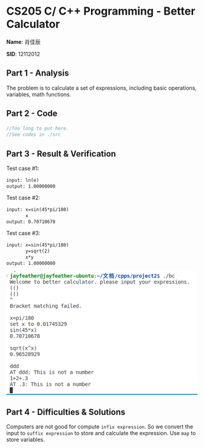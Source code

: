 # CS205 C/ C++ Programming - Better Calculator

**Name**: 肖佳辰

**SID**: 12112012

## Part 1 - Analysis

The problem is to calculate a set of expressions, including basic operations, variables, math functions.

## Part 2 - Code

```cpp
//Too long to put here.
//See codes in ./src
```

## Part 3 - Result & Verification

Test case #1:

```
input: ln(e)
output: 1.00000000
```

Test case #2:

```
input: x=sin(45*pi/180)
       x
output: 0.70710678
```

Test case #3:

```
input: x=sin(45*pi/180)
       y=sqrt(2)
       x*y
output: 1.00000000
```

![scs](./pic/snapshoot.png)

## Part 4 - Difficulties & Solutions

Computers are not good for compute `infix expression`. So we convert the input to `suffix expression` to store and calculate the expression. Use `map` to store variables.